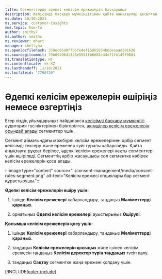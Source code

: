 ```yaml
---
title: Сегменттерде әдепкі келісім ережелерін басқарыңыз
description: Келісімді басқару мүмкіндігімен қайта анықтаулар қосылған болса, әдепкі келісім ережелерін өшіруге немесе өзгертуге болады.
ms.date: 10/30/2021
ms.service: customer-insights
mms.topic: how-to
author: smithy7
ms.author: smithc
ms.reviewer: mhart
manager: shellyha
ms.openlocfilehash: 358ec05d0f7b5fe4ef15d65054b66eaaad301626
ms.sourcegitcommit: 79b09498d1328e5551fb8684c44af1fb149f9881
ms.translationtype: HT
ms.contentlocale: kk-KZ
ms.lasthandoff: 11/10/2021
ms.locfileid: "7790729"
---
```

# <a name="disable-or-change-default-consent-rules"></a>Әдепкі келісім ережелерін өшіріңіз немесе өзгертіңіз

Егер сіздің ұйымдарыңыз пайдаланса [келісімді басқару мүмкіндігі](../consent-management/overview.md) аудитория түсініктерімен біріктірілген, [әкімшілер келісім ережелерін орындай алады](activate-consent.md) сегменттер үшін. 

Сегмент аймағындағы мәжбүрлі келісім ережелерімен әрбір сегмент келісімді тексеру және ережелер күйі туралы хабарлайды. Қайта анықтауға рұқсат берілсе, әдепкі келісім ережелері нақты сегменттер үшін өшіріледі. Сегменттің әрбір жасаушысы сол сегментке көбірек келісім ережелерін қоса алады. 

:::image type="content" source="../consent-management/media/consent-rules-segment.png" alt-text="Келісім ережесі опциялары бар сегмент құрастырушы.":::

**Әдепкі келісім ережелерін өшіру үшін:**

1. Ішінде **Келісім ережелері** хабарландыру, таңдаңыз **Мәліметтерді қараңыз**. 

1. орнатыңыз **Әдепкі келісім ережелері** ауыстырыңыз **Өшірулі**.

**Қосымша келісім ережелерін қосу үшін:**

1. Ішінде **Келісім ережелері** хабарландыру, таңдаңыз **Мәліметтерді қараңыз**. 

1. таңдаңыз **Келісім ережелерін қосыңыз** және ішінен келісім ережесін таңдаңыз **Келісім деректер түрін таңдаңыз** түсіп қалу.

1. таңдаңыз **Сақтау** сегментке жаңа ережені қолдану үшін.

[!INCLUDE[footer-include](../includes/footer-banner.md)] 
